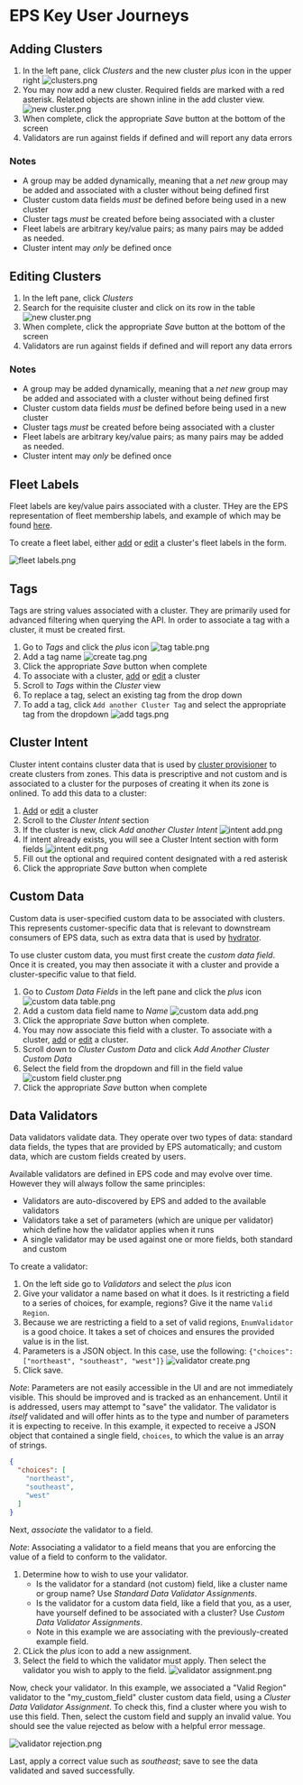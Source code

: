 # EPS Key User Journeys

## Adding Clusters

1. In the left pane, click _Clusters_ and the new cluster _plus_ icon in the upper right
   ![clusters.png](doc_assets/cujs/clusters.png)
2. You may now add a new cluster. Required fields are marked with a red asterisk. Related objects are shown inline in
   the add cluster view.
   ![new cluster.png](doc_assets/cujs/new%20cluster.png)
3. When complete, click the appropriate _Save_ button at the bottom of the screen
4. Validators are run against fields if defined and will report any data errors

### Notes

* A group may be added dynamically, meaning that a _net new_ group may be added and associated with a cluster without
  being defined first
* Cluster custom data fields _must_ be defined before being used in a new cluster
* Cluster tags _must_ be created before being associated with a cluster
* Fleet labels are arbitrary key/value pairs; as many pairs may be added as needed.
* Cluster intent may _only_ be defined once

## Editing Clusters

1. In the left pane, click _Clusters_
2. Search for the requisite cluster and click on its row in the table
   ![new cluster.png](doc_assets/cujs/new%20cluster.png)
3. When complete, click the appropriate _Save_ button at the bottom of the screen
4. Validators are run against fields if defined and will report any data errors

### Notes

* A group may be added dynamically, meaning that a _net new_ group may be added and associated with a cluster without
  being defined first
* Cluster custom data fields _must_ be defined before being used in a new cluster
* Cluster tags _must_ be created before being associated with a cluster
* Fleet labels are arbitrary key/value pairs; as many pairs may be added as needed.
* Cluster intent may _only_ be defined once

## Fleet Labels

Fleet labels are key/value pairs associated with a cluster. THey are the EPS representation of fleet membership labels,
and example of which may be
found [here](https://cloud.google.com/config-connector/docs/reference/resource-docs/gkehub/gkehubmembership).

To create a fleet label, either [add](#adding-clusters) or [edit](#editing-clusters) a cluster's fleet labels in the
form.

![fleet labels.png](doc_assets/cujs/fleet%20labels.png)

## Tags

Tags are string values associated with a cluster. They are primarily used for advanced filtering when querying the API.
In order to associate a tag with a cluster, it must be created first.

1. Go to _Tags_ and click the _plus_ icon
   ![tag table.png](doc_assets/cujs/tag%20table.png)
2. Add a tag name
   ![create tag.png](doc_assets/cujs/create%20tag.png)
3. Click the appropriate _Save_ button when complete
4. To associate with a cluster, [add](#adding-clusters) or [edit](#editing-clusters) a cluster
5. Scroll to _Tags_ within the _Cluster_ view
6. To replace a tag, select an existing tag from the drop down
7. To add a tag, click `Add another Cluster Tag` and select the appropriate tag from the dropdown
   ![add tags.png](doc_assets/cujs/add%20tags.png)

## Cluster Intent

Cluster intent contains cluster data that is used
by [cluster provisioner](https://github.com/GDC-ConsumerEdge/automated-cluster-provisioner) to create clusters from
zones. This data is prescriptive and not custom and is associated to a cluster for the purposes of creating it when its
zone is onlined. To add this data to a cluster:

1. [Add](#adding-clusters) or [edit](#editing-clusters) a cluster
2. Scroll to the _Cluster Intent_ section
3. If the cluster is new, click _Add another Cluster Intent_
   ![intent add.png](doc_assets/cujs/intent%20add.png)
4. If intent already exists, you will see a Cluster Intent section with form fields
   ![intent edit.png](doc_assets/cujs/intent%20form.png)
5. Fill out the optional and required content designated with a red asterisk
6. Click the appropriate _Save_ button when complete

## Custom Data

Custom data is user-specified custom data to be associated with clusters. This represents customer-specific data that is
relevant to downstream consumers of EPS data, such as extra data that is used
by [hydrator](https://github.com/GDC-ConsumerEdge/hydrator).

To use cluster custom data, you must first create the _custom data field_. Once it is created, you may then associate it
with a cluster and provide a cluster-specific value to that field.

1. Go to _Custom Data Fields_ in the left pane and click the _plus_ icon
   ![custom data table.png](doc_assets/cujs/custom%20data%20table.png)
2. Add a custom data field name to _Name_
   ![custom data add.png](doc_assets/cujs/custom%20data%20add.png)
3. Click the appropriate _Save_ button when complete.
4. You may now associate this field with a cluster. To associate with a cluster, [add](#adding-clusters)
   or [edit](#editing-clusters) a cluster.
5. Scroll down to _Cluster Custom Data_ and click _Add Another Cluster Custom Data_
6. Select the field from the dropdown and fill in the field value
   ![custom field cluster.png](doc_assets/cujs/custom%20field%20cluster.png)
7. Click the appropriate _Save_ button when complete

## Data Validators

Data validators validate data. They operate over two types of data: standard data fields, the types that are provided by
EPS automatically; and custom data, which are custom fields created by users.

Available validators are defined in EPS code and may evolve over time. However they will always follow the same
principles:

* Validators are auto-discovered by EPS and added to the available validators
* Validators take a set of parameters (which are unique per validator) which define how the validator applies when it
  runs
* A single validator may be used against one or more fields, both standard and custom

To create a validator:

1. On the left side go to _Validators_ and select the _plus_ icon
2. Give your validator a name based on what it does. Is it restricting a field to a series of choices, for example,
   regions? Give it the name `Valid Region`.
3. Because we are restricting a field to a set of valid regions, `EnumValidator` is a good choice. It takes a set of
   choices and ensures the provided value is in the list.
4. Parameters is a JSON object. In this case, use the following: `{"choices": ["northeast", "southeast", "west"]}`
   ![validator create.png](doc_assets/cujs/validator%20create.png)
5. Click save.

_Note_: Parameters are not easily accessible in the UI and are not immediately visible. This should be improved and is
tracked
as an enhancement. Until it is addressed, users may attempt to "save" the validator. The validator is _itself_
validated and will offer hints as to the type and number of parameters it is expecting to receive. In this example, it
expected to receive a JSON object that contained a single field, `choices`, to which the value is an array of strings.

```json
{
  "choices": [
    "northeast",
    "southeast",
    "west"
  ]
}
```

Next, _associate_ the validator to a field.

_Note_: Associating a validator to a field means that you are enforcing the value of a field to conform to the
validator.

1. Determine how to wish to use your validator.
    * Is the validator for a standard (not custom) field, like a cluster name or group name? Use _Standard Data
      Validator Assignments_.
    * Is the validator for a custom data field, like a field that you, as a user, have yourself defined to be associated
      with a cluster? Use _Custom Data Validator Assignments_.
    * Note in this example we are associating with the previously-created example field.
2. CLick the _plus_ icon to add a new assignment.
3. Select the field to which the validator must apply. Then select the validator you wish to apply to the field.
   ![validator assignment.png](doc_assets/cujs/validator%20assignment.png)

Now, check your validator. In this example, we associated a "Valid Region" validator to the "my_custom_field" cluster
custom data field, using a _Cluster Data Validator Assignment_. To check this, find a cluster where you wish to use this
field. Then, select the custom field and supply an invalid value. You should see the value rejected as below with a
helpful error message.  


![validator rejection.png](doc_assets/cujs/validator%20rejection.png)

Last, apply a correct value such as _southeast_; save to see the data validated and saved successfully.
